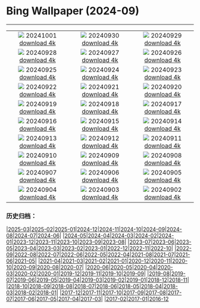 # Bing Wallpaper (2024-09)
**************
| | | |
| :----: | :----: | :----: |
| ![](https://www.bing.com/th?id=OHR.WalrusNorway_EN-CA4061858184_1920x1080.jpg) 20241001 [download 4k](https://www.bing.com/th?id=OHR.WalrusNorway_EN-CA4061858184_UHD.jpg) | ![](https://www.bing.com/th?id=OHR.ConnecticutBridge_EN-CA8942855073_1920x1080.jpg) 20240930 [download 4k](https://www.bing.com/th?id=OHR.ConnecticutBridge_EN-CA8942855073_UHD.jpg) | ![](https://www.bing.com/th?id=OHR.FloridaSeashore_EN-CA2359430134_1920x1080.jpg) 20240929 [download 4k](https://www.bing.com/th?id=OHR.FloridaSeashore_EN-CA2359430134_UHD.jpg) |
| ![](https://www.bing.com/th?id=OHR.VeniceAerial_EN-CA1714828799_1920x1080.jpg) 20240928 [download 4k](https://www.bing.com/th?id=OHR.VeniceAerial_EN-CA1714828799_UHD.jpg) | ![](https://www.bing.com/th?id=OHR.LittleToucanet_EN-CA1208126136_1920x1080.jpg) 20240927 [download 4k](https://www.bing.com/th?id=OHR.LittleToucanet_EN-CA1208126136_UHD.jpg) | ![](https://www.bing.com/th?id=OHR.GiantSequoias_EN-CA0725943426_1920x1080.jpg) 20240926 [download 4k](https://www.bing.com/th?id=OHR.GiantSequoias_EN-CA0725943426_UHD.jpg) |
| ![](https://www.bing.com/th?id=OHR.SkaftafellWaterfall_EN-CA0508271608_1920x1080.jpg) 20240925 [download 4k](https://www.bing.com/th?id=OHR.SkaftafellWaterfall_EN-CA0508271608_UHD.jpg) | ![](https://www.bing.com/th?id=OHR.IcebergOtter_EN-CA0060532970_1920x1080.jpg) 20240924 [download 4k](https://www.bing.com/th?id=OHR.IcebergOtter_EN-CA0060532970_UHD.jpg) | ![](https://www.bing.com/th?id=OHR.AutumnCumbria_EN-CA9786205803_1920x1080.jpg) 20240923 [download 4k](https://www.bing.com/th?id=OHR.AutumnCumbria_EN-CA9786205803_UHD.jpg) |
| ![](https://www.bing.com/th?id=OHR.MunichBeerfest_EN-CA0865675708_1920x1080.jpg) 20240922 [download 4k](https://www.bing.com/th?id=OHR.MunichBeerfest_EN-CA0865675708_UHD.jpg) | ![](https://www.bing.com/th?id=OHR.OcracokeLight_EN-CA0008554628_1920x1080.jpg) 20240921 [download 4k](https://www.bing.com/th?id=OHR.OcracokeLight_EN-CA0008554628_UHD.jpg) | ![](https://www.bing.com/th?id=OHR.PiratePlayground_EN-CA5267288064_1920x1080.jpg) 20240920 [download 4k](https://www.bing.com/th?id=OHR.PiratePlayground_EN-CA5267288064_UHD.jpg) |
| ![](https://www.bing.com/th?id=OHR.GujoHachiman_EN-CA0510851106_1920x1080.jpg) 20240919 [download 4k](https://www.bing.com/th?id=OHR.GujoHachiman_EN-CA0510851106_UHD.jpg) | ![](https://www.bing.com/th?id=OHR.MidAutumnSingapore_EN-CA0460554285_1920x1080.jpg) 20240918 [download 4k](https://www.bing.com/th?id=OHR.MidAutumnSingapore_EN-CA0460554285_UHD.jpg) | ![](https://www.bing.com/th?id=OHR.SunriseWallabies_EN-CA0408938056_1920x1080.jpg) 20240917 [download 4k](https://www.bing.com/th?id=OHR.SunriseWallabies_EN-CA0408938056_UHD.jpg) |
| ![](https://www.bing.com/th?id=OHR.OuimetCanyon_EN-CA0342113199_1920x1080.jpg) 20240916 [download 4k](https://www.bing.com/th?id=OHR.OuimetCanyon_EN-CA0342113199_UHD.jpg) | ![](https://www.bing.com/th?id=OHR.RapaNuiSunrise_EN-CA0278736669_1920x1080.jpg) 20240915 [download 4k](https://www.bing.com/th?id=OHR.RapaNuiSunrise_EN-CA0278736669_UHD.jpg) | ![](https://www.bing.com/th?id=OHR.PointReyes_EN-CA0207843307_1920x1080.jpg) 20240914 [download 4k](https://www.bing.com/th?id=OHR.PointReyes_EN-CA0207843307_UHD.jpg) |
| ![](https://www.bing.com/th?id=OHR.DolphinReunion_EN-CA0142031840_1920x1080.jpg) 20240913 [download 4k](https://www.bing.com/th?id=OHR.DolphinReunion_EN-CA0142031840_UHD.jpg) | ![](https://www.bing.com/th?id=OHR.RedFoxMother_EN-CA4368684954_1920x1080.jpg) 20240912 [download 4k](https://www.bing.com/th?id=OHR.RedFoxMother_EN-CA4368684954_UHD.jpg) | ![](https://www.bing.com/th?id=OHR.BridgeLisbon_EN-CA9816290154_1920x1080.jpg) 20240911 [download 4k](https://www.bing.com/th?id=OHR.BridgeLisbon_EN-CA9816290154_UHD.jpg) |
| ![](https://www.bing.com/th?id=OHR.IguazuRainbow_EN-CA9747611398_1920x1080.jpg) 20240910 [download 4k](https://www.bing.com/th?id=OHR.IguazuRainbow_EN-CA9747611398_UHD.jpg) | ![](https://www.bing.com/th?id=OHR.StockholmLibrary_EN-CA2154287662_1920x1080.jpg) 20240909 [download 4k](https://www.bing.com/th?id=OHR.StockholmLibrary_EN-CA2154287662_UHD.jpg) | ![](https://www.bing.com/th?id=OHR.SantaCruzHummer_EN-CA9641643755_1920x1080.jpg) 20240908 [download 4k](https://www.bing.com/th?id=OHR.SantaCruzHummer_EN-CA9641643755_UHD.jpg) |
| ![](https://www.bing.com/th?id=OHR.GlenariffPark_EN-CA9582120244_1920x1080.jpg) 20240907 [download 4k](https://www.bing.com/th?id=OHR.GlenariffPark_EN-CA9582120244_UHD.jpg) | ![](https://www.bing.com/th?id=OHR.TIFF2024_EN-CA6309124110_1920x1080.jpg) 20240906 [download 4k](https://www.bing.com/th?id=OHR.TIFF2024_EN-CA6309124110_UHD.jpg) | ![](https://www.bing.com/th?id=OHR.DuskyOwls_EN-CA5479353295_1920x1080.jpg) 20240905 [download 4k](https://www.bing.com/th?id=OHR.DuskyOwls_EN-CA5479353295_UHD.jpg) |
| ![](https://www.bing.com/th?id=OHR.AlpineLakes_EN-CA4889089553_1920x1080.jpg) 20240904 [download 4k](https://www.bing.com/th?id=OHR.AlpineLakes_EN-CA4889089553_UHD.jpg) | ![](https://www.bing.com/th?id=OHR.ElbowRiver_EN-CA6581725556_1920x1080.jpg) 20240903 [download 4k](https://www.bing.com/th?id=OHR.ElbowRiver_EN-CA6581725556_UHD.jpg) | ![](https://www.bing.com/th?id=OHR.ThamesLondon_EN-CA7037142112_1920x1080.jpg) 20240902 [download 4k](https://www.bing.com/th?id=OHR.ThamesLondon_EN-CA7037142112_UHD.jpg) |

### 历史归档：

|[2025-03](2025-03/2025-03.md)|[2025-02](2025-02/2025-02.md)|[2025-01](2025-01/2025-01.md)|[2024-12](2024-12/2024-12.md)|[2024-11](2024-11/2024-11.md)|[2024-10](2024-10/2024-10.md)|[2024-09](2024-09/2024-09.md)|[2024-08](2024-08/2024-08.md)|[2024-07](2024-07/2024-07.md)|[2024-06](2024-06/2024-06.md)|
|[2024-05](2024-05/2024-05.md)|[2024-04](2024-04/2024-04.md)|[2024-03](2024-03/2024-03.md)|[2024-02](2024-02/2024-02.md)|[2024-01](2024-01/2024-01.md)|[2023-12](2023-12/2023-12.md)|[2023-11](2023-11/2023-11.md)|[2023-10](2023-10/2023-10.md)|[2023-09](2023-09/2023-09.md)|[2023-08](2023-08/2023-08.md)|
|[2023-07](2023-07/2023-07.md)|[2023-06](2023-06/2023-06.md)|[2023-05](2023-05/2023-05.md)|[2023-04](2023-04/2023-04.md)|[2023-03](2023-03/2023-03.md)|[2023-02](2023-02/2023-02.md)|[2023-01](2023-01/2023-01.md)|[2022-12](2022-12/2022-12.md)|[2022-11](2022-11/2022-11.md)|[2022-10](2022-10/2022-10.md)|
|[2022-09](2022-09/2022-09.md)|[2022-08](2022-08/2022-08.md)|[2022-07](2022-07/2022-07.md)|[2022-06](2022-06/2022-06.md)|[2022-05](2022-05/2022-05.md)|[2022-04](2022-04/2022-04.md)|[2021-08](2021-08/2021-08.md)|[2021-07](2021-07/2021-07.md)|[2021-06](2021-06/2021-06.md)|[2021-05](2021-05/2021-05.md)|
|[2021-04](2021-04/2021-04.md)|[2021-03](2021-03/2021-03.md)|[2021-02](2021-02/2021-02.md)|[2021-01](2021-01/2021-01.md)|[2020-12](2020-12/2020-12.md)|[2020-11](2020-11/2020-11.md)|[2020-10](2020-10/2020-10.md)|[2020-09](2020-09/2020-09.md)|[2020-08](2020-08/2020-08.md)|[2020-07](2020-07/2020-07.md)|
|[2020-06](2020-06/2020-06.md)|[2020-05](2020-05/2020-05.md)|[2020-04](2020-04/2020-04.md)|[2020-03](2020-03/2020-03.md)|[2020-02](2020-02/2020-02.md)|[2020-01](2020-01/2020-01.md)|[2019-12](2019-12/2019-12.md)|[2019-11](2019-11/2019-11.md)|[2019-10](2019-10/2019-10.md)|[2019-09](2019-09/2019-09.md)|
|[2019-08](2019-08/2019-08.md)|[2019-07](2019-07/2019-07.md)|[2019-06](2019-06/2019-06.md)|[2019-05](2019-05/2019-05.md)|[2019-04](2019-04/2019-04.md)|[2019-03](2019-03/2019-03.md)|[2019-02](2019-02/2019-02.md)|[2019-01](2019-01/2019-01.md)|[2018-12](2018-12/2018-12.md)|[2018-11](2018-11/2018-11.md)|
|[2018-10](2018-10/2018-10.md)|[2018-09](2018-09/2018-09.md)|[2018-08](2018-08/2018-08.md)|[2018-07](2018-07/2018-07.md)|[2018-06](2018-06/2018-06.md)|[2018-05](2018-05/2018-05.md)|[2018-04](2018-04/2018-04.md)|[2018-03](2018-03/2018-03.md)|[2018-02](2018-02/2018-02.md)|[2018-01](2018-01/2018-01.md)|
|[2017-12](2017-12/2017-12.md)|[2017-11](2017-11/2017-11.md)|[2017-10](2017-10/2017-10.md)|[2017-09](2017-09/2017-09.md)|[2017-08](2017-08/2017-08.md)|[2017-07](2017-07/2017-07.md)|[2017-06](2017-06/2017-06.md)|[2017-05](2017-05/2017-05.md)|[2017-04](2017-04/2017-04.md)|[2017-03](2017-03/2017-03.md)|
|[2017-02](2017-02/2017-02.md)|[2017-01](2017-01/2017-01.md)|[2016-12](2016-12/2016-12.md)